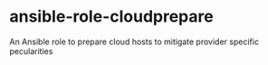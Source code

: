 # ansible-role-cloudprepare
An Ansible role to prepare cloud hosts to mitigate provider specific pecularities
